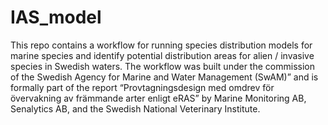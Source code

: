 # IAS_model
This repo contains a workflow for running species distribution models for marine species and identify potential distribution areas for alien / invasive species in Swedish waters. The workflow was built under the commission of the Swedish Agency for Marine and Water Management (SwAM)” and is formally part of the report “Provtagningsdesign med omdrev för övervakning av främmande arter enligt eRAS” by Marine Monitoring AB, Senalytics AB, and the Swedish National Veterinary Institute. 
